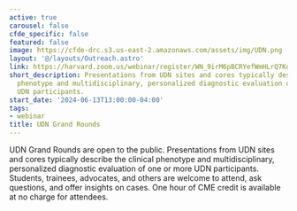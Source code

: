 ```yaml
---
active: true
carousel: false
cfde_specific: false
featured: false
image: https://cfde-drc.s3.us-east-2.amazonaws.com/assets/img/UDN.png
layout: '@/layouts/Outreach.astro'
link: https://harvard.zoom.us/webinar/register/WN_9irM6pBCRYefWmHLrQ7Kdg#/registration
short_description: Presentations from UDN sites and cores typically describe the clinical
  phenotype and multidisciplinary, personalized diagnostic evaluation of one or more
  UDN participants.
start_date: '2024-06-13T13:00:00-04:00'
tags: 
- webinar
title: UDN Grand Rounds
---
```

UDN Grand Rounds are open to the public. Presentations from UDN sites and cores typically describe the clinical phenotype and multidisciplinary, personalized diagnostic evaluation of one or more UDN participants. Students, trainees, advocates, and others are welcome to attend, ask questions, and offer insights on cases. One hour of CME credit is available at no charge for attendees.